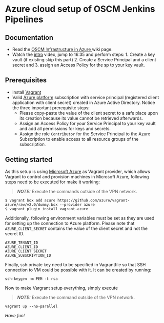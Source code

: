# Azure cloud setup of OSCM Jenkins Pipelines

## Documentation
* Read the [OSCM Infrastructure in Azure ](http://estscm1.intern.est.fujitsu.com/fujitsu-bss/oscm-dev/-/raw/master/wiki/Infrastructure/OSCM_Infra_in_Azure.pdf?inline=false) wiki page.
* Watch the [intro](https://www.youtube.com/watch?v=AakecRFsFn8) video, jump to 16:35 and perform steps: 1. Create a key vault (if existing skip this part) 2. Create a Service Principal and a client secret and 3. assign an Access Policy for the sp to your key vault.

## Prerequisites
* Install [Vagrant](https://www.vagrantup.com/docs/installation)
* Valid [Azure platform](http://portal.azure.com/) subscription with service principal (registered client application with client secret) created in Azure Active Directory. Notice the three important prerequisite steps:
   *  Please copy-paste the value of the client secret to a safe place upon its creation because its value cannot be retrieved afterwards.
   *  Assign an Access Policy for your Service Principal to your key vault and add all permissions for keys and secrets.
   *  Assign the role `Contributor` for the Service Principal to the Azure Subscription to enable access to all resource groups of the subscription.

## Getting started
As this setup is using [Microsoft Azure](https://azure.microsoft.com/) as Vagrant provider, which allows Vagrant to control and provision machines in Microsoft Azure, following steps need to be executed for make it working:
> **_NOTE:_**  Execute the commands outside of the VPN network.

```
$ vagrant box add azure https://github.com/azure/vagrant-azure/raw/v2.0/dummy.box --provider azure
$ vagrant plugin install vagrant-azure
```

Additionally, following environment variables must be set as they are used for setting up the connection to Azure platform.
Please note that `AZURE_CLIENT_SECRET` contains the value of the client secret and not the secret ID.

```
AZURE_TENANT_ID
AZURE_CLIENT_ID
AZURE_CLIENT_SECRET
AZURE_SUBSCRIPTION_ID
```

Finally, ssh private key need to be specified in Vagrantfile so that SSH connection to VM could be possible with it. It can be created by running:

```
ssh-keygen -m PEM -t rsa
```

Now to make Vargrant setup everything, simply execute

> **_NOTE:_**  Execute the command outside of the VPN network.
```
vagrant up --no-parallel
```

*Have fun!*

